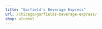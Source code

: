 ```yaml
---
title: "Garfield's Beverage Express"
url: /chicago/garfields-beverage-express/
shop: alcohol
---
```

